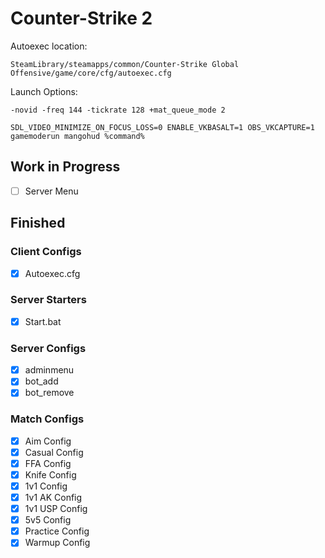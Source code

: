 # Counter-Strike 2

Autoexec location:
```
SteamLibrary/steamapps/common/Counter-Strike Global Offensive/game/core/cfg/autoexec.cfg
```

Launch Options:
```
-novid -freq 144 -tickrate 128 +mat_queue_mode 2
```

```
SDL_VIDEO_MINIMIZE_ON_FOCUS_LOSS=0 ENABLE_VKBASALT=1 OBS_VKCAPTURE=1 gamemoderun mangohud %command%
```

## Work in Progress

- [ ] Server Menu


## Finished

### Client Configs

- [X] Autoexec.cfg

### Server Starters

- [X] Start.bat

### Server Configs

- [X] adminmenu
- [X] bot_add
- [X] bot_remove

### Match Configs

- [X] Aim Config
- [X] Casual Config
- [X] FFA Config
- [X] Knife Config
- [X] 1v1 Config
- [X] 1v1 AK Config
- [X] 1v1 USP Config
- [X] 5v5 Config
- [X] Practice Config
- [X] Warmup Config
